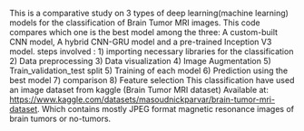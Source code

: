 This is a comparative study on 3 types of deep learning(machine learning) models for the classification of Brain Tumor MRI images.
This code compares which one is the best model among the three: A custom-built CNN model, A hybrid CNN-GRU model and a pre-trained Inception V3 model.
steps involved : 1) importing necessary libraries for the classification 
                 2) Data preprocessing
                 3) Data visualization
                 4) Image Augmentation
                 5) Train_validation_test split
                 5) Training of each model
                 6) Prediction using the best model
                 7) comparison
                 8) Feature selection 
This classification have used an image dataset from kaggle (Brain Tumor MRI dataset) Available at: https://www.kaggle.com/datasets/masoudnickparvar/brain-tumor-mri-dataset. Which contains mostly JPEG format magnetic resonance images of brain tumors or no-tumors.


